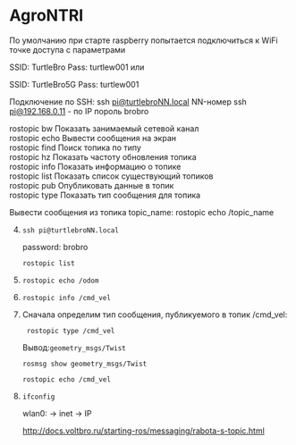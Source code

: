 # AgroNTRI 
По умолчанию при старте raspberry попытается подключиться к WiFi точке доступа с параметрами

SSID: TurtleBro
Pass: turtlew001
или

SSID: TurtleBro5G
Pass: turtlew001

Подключение по SSH:
ssh pi@turtlebroNN.local  NN-номер  ssh pi@192.168.0.11  - по IP  пороль brobro

rostopic bw     Показать занимаемый сетевой канал  
rostopic echo   Вывести сообщения на экран  
rostopic find   Поиск топика по типу  
rostopic hz     Показать частоту обновления топика  
rostopic info   Показать информацию о топике  
rostopic list   Показать список существующий топиков  
rostopic pub    Опубликовать данные в топик  
rostopic type   Показать тип сообщения для топика  

Вывести сообщения из топика topic_name:   rostopic echo /topic_name

4)  ```
    ssh pi@turtlebroNN.local
    ```
    password: brobro
    ```
    rostopic list
    ```
5) ```
   rostopic echo /odom
   ```
6) ```
   rostopic info /cmd_vel
   ```
7) Сначала определим тип сообщения, публикуемого в топик /cmd_vel:
   ```
    rostopic type /cmd_vel
    ```
   Вывод:```geometry_msgs/Twist```
    ```
    rosmsg show geometry_msgs/Twist
    ```
    ```
    rostopic echo /cmd_vel
    ```

8) ```
   ifconfig
   ```
   wlan0: -> inet -> IP

   http://docs.voltbro.ru/starting-ros/messaging/rabota-s-topic.html

